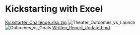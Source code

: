 # Kickstarting with Excel
[Kickstarter_Challenge.xlsx.zip](https://github.com/Lucky777b/kickstarter-analysis/files/8886914/Kickstarter_Challenge.xlsx.zip)
![Theater_Outcomes_vs_Launch](https://user-images.githubusercontent.com/104864579/173255238-d2e77d5c-c648-461a-ad80-f0f18d3e812d.png)
![Outcomes_vs_Goals](https://user-images.githubusercontent.com/104864579/173255241-c058d62b-274f-40ca-8015-64e0220ec6c6.png)
[Written_Report_Updated.md](https://github.com/Lucky777b/kickstarter-analysis/files/8886884/Written_Report_Updated.md)
